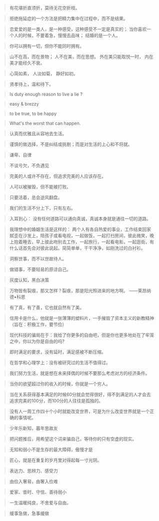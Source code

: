 > 有花堪折直须折，莫待无花空折枝。

> 拒绝拖延症的一个方法是把精力集中在过程中，而不是结果。

> 恋爱爱的是一类人，是一种感受，这种感受不一定是真实的；
> 当你喜欢一个人的时候，不要着急，慢慢去品味；
> 结婚的是一个人。

> 你可以拥有一切，但你不能同时拥有。

> 山不在高，而在景物；
> 人不在美，而在思想。
> 外在美只能取悦一时，
> 内在美才能经久不衰。

> 心简如素，
> 人淡如菊，
> 静好如初。

> 贤孝待上，温和待下。

> Is duty enough reason to live a lie ?

> easy & brezzy

> to be true, to be happy

> What's the worst that can happen.

> 认真而优雅且从容地去生活。

> 谨慎的做选择，不是纠结或挑剔；而是对生活的上心和不将就。

> 谦卑、自律

> 不谈亏欠，不负遇见

> 完美的人或许不存在，但追求完美的人应该存在。

> 人可以被摧毁，但不能被打败。

> 只要活着，总会逆风翻盘。

> 我们的生活不分上下，只有左右。

> 入耳到心：
> 没有任何道路可以通向真诚，真诚本身就是通往一切的道路。

> 我理想中的婚姻生活是这样的：
> 两个人有各自热爱的事业，工作结束回家腻歪在沙发上，陪孩子或看电视，一起做饭，一起打扫房间，彼此微笑，晚上抱着睡去，早上彼此吻别去工作，一起旅行，一起看电影，一起逛街，有什么话首先会对彼此说起。简简单单，干干净净，如刚洗过的白衬衫。

> 洞察世事，而不以世故待人。

> 做错事，不要轻易的原谅自己。

> 灰度认知，黑白决策

> 万物皆有裂痕，那又怎样？裂痕，那是阳光照进来的地方啊。 ——莱昂纳德•科恩

> 有了真，有了善，它也就自然有了美。

> 信用卡是什么，他就是一张薄薄的塑料片，一手摧毁了资本主义的新教精神（旨在：积极工作，要节俭）

> 现代科技的骗局在于：我给了你更多的自由吧，但是你也更多地处在了牢笼之中，你以为你是自由的吗?

> 即时满足的要求，没有延时，满足感被不断压缩。

> 在哲学和心理学上：没有被研究过的生活不值得过。

> 我们努力生活，就是想在未来择偶的时候不要那么考虑对方的经济条件。

> 当你的欲望超过你的收入的时候，你就是一个穷人。

> 当在关系获得基本满足的时候60分就会觉得很好，得不到满足的人才会去追求完美的100分，而100分的人往往是孤独的。

> 没有人一周工作四十个小时就能改变世界，可是为什么改变世界就是一个正确的事情呢。

 >少年乐新知，暮年思故友

> 把问题推后，用希望这个词来骗自己，等待你的只有空虚的现实。

> 无知和弱小不是生存的最大障碍，傲慢才是

> 匠心，就是在重复的岁月里对得起每一寸光阴。

> 表达力、思辨力、感受力

> 由俭入奢易，由奢入俭难

> 爱家、昔时、守信、善待弱小

> 一生温暖纯良，不舍爱与自由。

> 缓事急做，急事缓做

